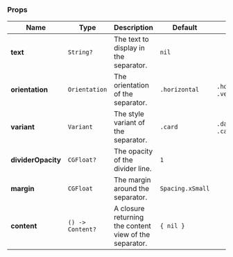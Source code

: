 ### Props
| Name | Type | Description | Default | Values |
| --- | ----------- | --------- | --------- | --------- |
| **text** | `String?` | The text to display in the separator. | `nil` | |
| **orientation** | `Orientation` | The orientation of the separator. | `.horizontal` | `.horizontal`, `.vertical` |
| **variant** | `Variant` | The style variant of the separator. | `.card` | `.dashed`, `.card` |
| **dividerOpacity** | `CGFloat?` | The opacity of the divider line. | `1` | |
| **margin** | `CGFloat` | The margin around the separator. | `Spacing.xSmall` | |
| **content** | `() -> Content?` | A closure returning the content view of the separator. | `{ nil }` | |
